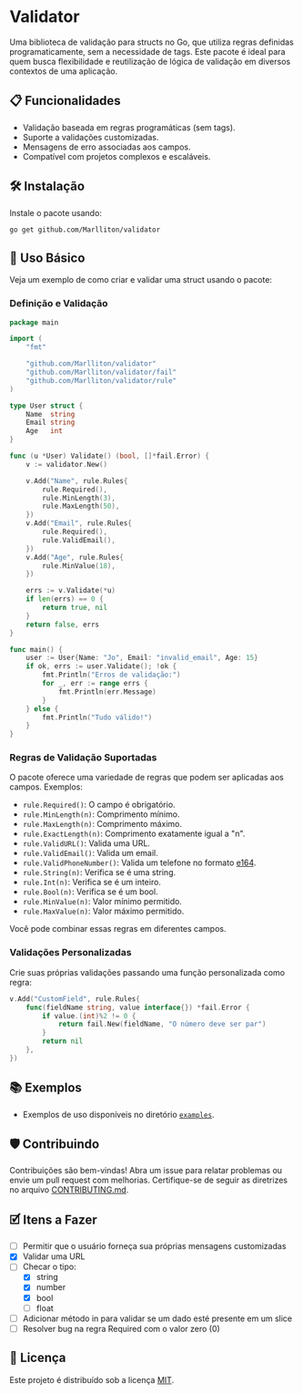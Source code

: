 # Validator

Uma biblioteca de validação para structs no Go, que utiliza regras definidas programaticamente, sem a necessidade de tags. Este pacote é ideal para quem busca flexibilidade e reutilização de lógica de validação em diversos contextos de uma aplicação.

## 📋 Funcionalidades

- Validação baseada em regras programáticas (sem tags).
- Suporte a validações customizadas.
- Mensagens de erro associadas aos campos.
- Compatível com projetos complexos e escaláveis.

## 🛠️ Instalação

Instale o pacote usando:

```bash
go get github.com/Marlliton/validator
```

## 🚀 Uso Básico

Veja um exemplo de como criar e validar uma struct usando o pacote:

### Definição e Validação

```go
package main

import (
	"fmt"

	"github.com/Marlliton/validator"
	"github.com/Marlliton/validator/fail"
	"github.com/Marlliton/validator/rule"
)

type User struct {
	Name  string
	Email string
	Age   int
}

func (u *User) Validate() (bool, []*fail.Error) {
	v := validator.New()

	v.Add("Name", rule.Rules{
		rule.Required(),
		rule.MinLength(3),
		rule.MaxLength(50),
	})
	v.Add("Email", rule.Rules{
		rule.Required(),
		rule.ValidEmail(),
	})
	v.Add("Age", rule.Rules{
		rule.MinValue(18),
	})

	errs := v.Validate(*u)
	if len(errs) == 0 {
		return true, nil
	}
	return false, errs
}

func main() {
	user := User{Name: "Jo", Email: "invalid_email", Age: 15}
	if ok, errs := user.Validate(); !ok {
		fmt.Println("Erros de validação:")
		for _, err := range errs {
			fmt.Println(err.Message)
		}
	} else {
		fmt.Println("Tudo válido!")
	}
}
```

### Regras de Validação Suportadas

O pacote oferece uma variedade de regras que podem ser aplicadas aos campos. Exemplos:

- `rule.Required()`: O campo é obrigatório.
- `rule.MinLength(n)`: Comprimento mínimo.
- `rule.MaxLength(n)`: Comprimento máximo.
- `rule.ExactLength(n)`: Comprimento exatamente igual a "n".
- `rule.ValidURL()`: Valida uma URL.
- `rule.ValidEmail()`: Valida um email.
- `rule.ValidPhoneNumber()`: Valida um telefone no formato [e164](https://en.wikipedia.org/wiki/E.164).
- `rule.String(n)`: Verifica se é uma string.
- `rule.Int(n)`: Verifica se é um inteiro.
- `rule.Bool(n)`: Verifica se é um bool.
- `rule.MinValue(n)`: Valor mínimo permitido.
- `rule.MaxValue(n)`: Valor máximo permitido.

Você pode combinar essas regras em diferentes campos.

### Validações Personalizadas

Crie suas próprias validações passando uma função personalizada como regra:

```go
v.Add("CustomField", rule.Rules{
	func(fieldName string, value interface{}) *fail.Error {
		if value.(int)%2 != 0 {
			return fail.New(fieldName, "O número deve ser par")
		}
		return nil
	},
})
```

## 📚 Exemplos

- Exemplos de uso disponíveis no diretório [`examples`](./examples).

## 🛡️ Contribuindo

Contribuições são bem-vindas! Abra um issue para relatar problemas ou envie um pull request com melhorias. Certifique-se de seguir as diretrizes no arquivo [CONTRIBUTING.md](./CONTRIBUTING.md).

## 🗹 Itens a Fazer

- [ ] Permitir que o usuário forneça sua próprias mensagens customizadas
- [x] Validar uma URL
- [ ] Checar o tipo:
	- [x] string
 	- [x] number
  	- [x] bool
  	- [ ] float
- [ ] Adicionar método in para validar se um dado esté presente em um slice
- [ ] Resolver bug na regra Required com o valor zero (0)

## 📄 Licença

Este projeto é distribuído sob a licença [MIT](./LICENSE).
